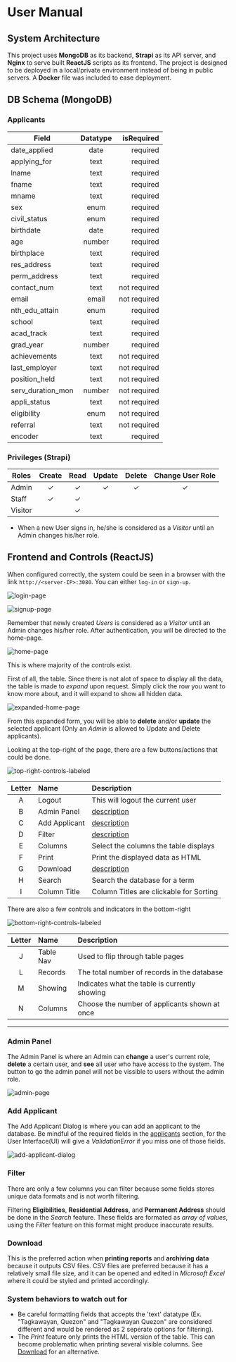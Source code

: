 # User Manual

## System Architecture

This project uses **MongoDB** as its backend, **Strapi** as its API server, and **Nginx** to serve built **ReactJS** scripts as its frontend. The project is designed to be deployed in a local/private environment instead of being in public servers. A **Docker** file was included to ease deployment.

## DB Schema (MongoDB)

### Applicants

| Field             | Datatype |   isRequired |
| ----------------- | :------: | -----------: |
| date_applied      |   date   |     required |
| applying_for      |   text   |     required |
| lname             |   text   |     required |
| fname             |   text   |     required |
| mname             |   text   |     required |
| sex               |   enum   |     required |
| civil_status      |   enum   |     required |
| birthdate         |   date   |     required |
| age               |  number  |     required |
| birthplace        |   text   |     required |
| res_address       |   text   |     required |
| perm_address      |   text   |     required |
| contact_num       |   text   | not required |
| email             |  email   | not required |
| nth_edu_attain    |   enum   |     required |
| school            |   text   |     required |
| acad_track        |   text   |     required |
| grad_year         |  number  |     required |
| achievements      |   text   | not required |
| last_employer     |   text   | not required |
| position_held     |   text   | not required |
| serv_duration_mon |  number  | not required |
| appli_status      |   text   | not required |
| eligibility       |   enum   | not required |
| referral          |   text   | not required |
| encoder           |   text   |     required |

### Privileges (Strapi)

| Roles   | Create | Read | Update | Delete | Change User Role |
| ------- | :----: | :--: | :----: | :----: | :--------------: |
| Admin   |   ✓    |  ✓   |   ✓    |   ✓    |        ✓         |
| Staff   |   ✓    |  ✓   |        |        |                  |
| Visitor |        |  ✓   |        |        |                  |

- When a new User signs in, he/she is considered as a _Visitor_ until an Admin changes his/her role.

## Frontend and Controls (ReactJS)

When configured correctly, the system could be seen in a browser with the link `http://<server-IP>:3080`. You can either `log-in` or `sign-up`.

![login-page](./site/public/user-manual-imgs/login-page.png "login-page")

![signup-page](./site/public/user-manual-imgs/signup-page.png "signup-page")

Remember that newly created _Users_ is considered as a _Visitor_ until an Admin changes his/her role. After authentication, you will be directed to the home-page.

![home-page](./site/public/user-manual-imgs/home-page.png "home-page")

This is where majority of the controls exist.

First of all, the table. Since there is not alot of space to display all the data, the table is made to _expand_ upon request. Simply click the row you want to know more about, and it will expand to show all hidden data.

![expanded-home-page](./site/public/user-manual-imgs/expanded-home-page.png "expanded-home-page")

From this expanded form, you will be able to **delete** and/or **update** the selected applicant (Only an _Admin_ is allowed to Update and Delete applicants).

Looking at the top-right of the page, there are a few buttons/actions that could be done.

![top-right-controls-labeled](./site/public/user-manual-imgs/top-right-controls-labeled.png "top-right-controls-labeled")

| Letter | Name          | Description                             |
| :----: | :------------ | :-------------------------------------- |
|   A    | Logout        | This will logout the current user       |
|   B    | Admin Panel   | [description](#admin-panel)             |
|   C    | Add Applicant | [description](#add-applicant)           |
|   D    | Filter        | [description](#filter)                  |
|   E    | Columns       | Select the columns the table displays   |
|   F    | Print         | Print the displayed data as HTML        |
|   G    | Download      | [description](#download)                |
|   H    | Search        | Search the database for a term          |
|   I    | Column Title  | Column Titles are clickable for Sorting |

There are also a few controls and indicators in the bottom-right

![bottom-right-controls-labeled](./site/public/user-manual-imgs/bottom-right-controls-labeled.png "bottom-right-controls-labeled")

| Letter | Name      | Description                                   |
| :----: | :-------- | :-------------------------------------------- |
|   J    | Table Nav | Used to flip through table pages              |
|   L    | Records   | The total number of records in the database   |
|   M    | Showing   | Indicates what the table is currently showing |
|   N    | Columns   | Choose the number of applicants shown at once |

---

### Admin Panel

The Admin Panel is where an Admin can **change** a user's current role, **delete** a certain user, and **see** all user who have access to the system. The button to go the admin panel will not be vissible to users without the admin role.

![admin-page](./site/public/user-manual-imgs/admin-page.png "admin-page")

### Add Applicant

The Add Applicant Dialog is where you can add an applicant to the database. Be mindful of the required fields in the [applicants](#applicants) section, for the User Interface(UI) will give a _ValidationError_ if you miss one of those fields.

![add-applicant-dialog](./site/public/user-manual-imgs/add-applicant-dialog.png "add-applicant-dialog")

### Filter

There are only a few columns you can filter because some fields stores unique data formats and is not worth filtering.

Filtering **Eligibilities**, **Residential Address**, and **Permanent Address** should be done in the _Search_ feature. These fields are formated as _array of values_, using the _Filter_ feature on this format might produce inaccurate results.

### Download

This is the preferred action when **printing reports** and **archiving data** because it outputs CSV files. CSV files are preferred because it has a relatively small file size, and it can be opened and edited in _Microsoft Excel_ where it could be styled and printed accordingly.

### System behaviors to watch out for

- Be careful formatting fields that accepts the 'text' datatype (Ex. "Tagkawayan, Quezon" and "Tagkawayan Quezon" are considered different and would be rendered as 2 seperate options for filtering).
- The _Print_ feature only prints the HTML version of the table. This can become problematic when printing several visible columns. See [Download](#download) for an alternative.
